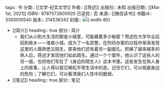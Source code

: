 tags:: 书
分类:: [[文学-纪实文学]]
作者:: [[蒋述]]
出版社:: 未知
出版日期:: [[Mar 1st, 2021]]
ISBN:: 9787572600920
已读完:: 否
来源:: [[微信读书]]
书籍id:: 3300010540
版本:: 214536342
封面:: ![](https://cdn.weread.qq.com/weread/cover/40/3300010540/s_3300010540.jpg){:width 80}

- [[简介]]
  heading:: true
  部分:: 简介
	- 我们从小到大生活的那座小城里，可能藏着多少秘密？蒋述在大学毕业后回到故乡——淮南小城，成为了一名民警，在刑侦办案的过程中渐渐发现这里的人既熟悉又陌生，原来他们还有着另一副面孔。抓捕了越来越多的熟人后，蒋述才发现他们如此陌生。通过一个个案件，他认识了这些人的另一面，也将他们写在了《身边的陌生人》这本书里。这些发生在熟人身上的故事，让人得以窥见稀松平常生活中的恶。记住它们，可以规避身边的危险；了解它们，可以看清我们人性中的脆弱。
- [[笔记]]
  heading:: true
  部分:: 笔记